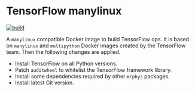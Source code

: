 # TensorFlow manylinux

[![build](https://github.com/mrphys/tensorflow-manylinux/actions/workflows/build-image.yml/badge.svg)](https://github.com/mrphys/tensorflow-manylinux/actions/workflows/build-image.yml)

A `manylinux` compatible Docker image to build TensorFlow ops. It is based on
`manylinux` and `multipython` Docker images created by the TensorFlow team. Then
the following changes are applied.

  - Install TensorFlow on all Python versions.
  - Patch `auditwheel` to whitelist the TensorFlow framework library.
  - Install some dependencies required by other `mrphys` packages.
  - Install latest Git version.

